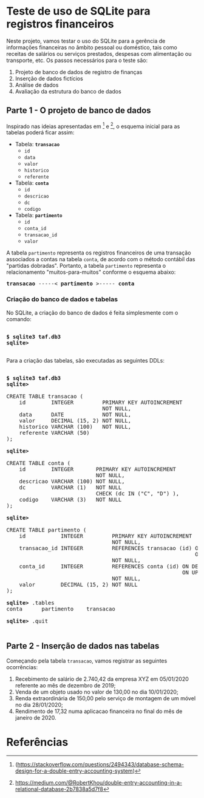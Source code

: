 # Teste de uso de SQLite para registros financeiros

Neste projeto, vamos testar o uso do SQLite para a gerência de informações financeiras no âmbito pessoal ou doméstico, tais como receitas de salários ou serviços prestados, despesas com alimentação ou transporte, etc. Os passos necessários para o teste são:

1. Projeto de banco de dados de registro de finanças
2. Inserção de dados fictícios
3. Análise de dados
4. Avaliação da estrutura do banco de dados

## Parte 1 - O projeto de banco de dados
Inspirado nas ideias apresentadas em [^1] e [^2], o esquema inicial para as tabelas poderá ficar assim:
[^1]: (https://stackoverflow.com/questions/2494343/database-schema-design-for-a-double-entry-accounting-system)
[^2]: https://medium.com/@RobertKhou/double-entry-accounting-in-a-relational-database-2b7838a5d7f8

* Tabela: **`transacao`**
  - `id`
  - `data`
  - `valor`
  - `historico`
  - `referente`
* Tabela: **`conta`**
  - `id`
  - `descricao`
  - `dc`
  - `codigo`
* Tabela: **`partimento`**
  - `id`
  - `conta_id`
  - `transacao_id`
  - `valor`

A tabela `partimento` representa os registros financeiros de uma transação associados a contas na tabela `conta`, de acordo com o método contábil das "partidas dobradas". Portanto, a tabela `partimento` representa o relacionamento "muitos-para-muitos" conforme o esquema abaixo:
<pre>
<b>transacao</b> -----< <b>partimento</b> >----- <b>conta</b>
</pre>
### Criação do banco de dados e tabelas

No SQLite, a criação do banco de dados é feita simplesmente com o comando:
<pre>
<b>
$ sqlite3 taf.db3
sqlite>
</b>
</pre>
Para a criação das tabelas, são executadas as seguintes DDLs:
<pre>
<b>
$ sqlite3 taf.db3
sqlite>
</b>
CREATE TABLE transacao (
    id        INTEGER         PRIMARY KEY AUTOINCREMENT
                              NOT NULL,
    data      DATE            NOT NULL,
    valor     DECIMAL (15, 2) NOT NULL,
    historico VARCHAR (100)   NOT NULL,
    referente VARCHAR (50) 
);
<b>
sqlite>
</b>
CREATE TABLE conta (
    id        INTEGER       PRIMARY KEY AUTOINCREMENT
                            NOT NULL,
    descricao VARCHAR (100) NOT NULL,
    dc        VARCHAR (1)   NOT NULL
                            CHECK (dc IN ("C", "D") ),
    codigo    VARCHAR (3)   NOT NULL
);
<b>
sqlite>
</b>
CREATE TABLE partimento (
    id           INTEGER         PRIMARY KEY AUTOINCREMENT
                                 NOT NULL,
    transacao_id INTEGER         REFERENCES transacao (id) ON DELETE CASCADE
                                                           ON UPDATE CASCADE
                                 NOT NULL,
    conta_id     INTEGER         REFERENCES conta (id) ON DELETE CASCADE
                                                       ON UPDATE CASCADE
                                 NOT NULL,
    valor        DECIMAL (15, 2) NOT NULL
);

<b>sqlite></b> .tables
conta      partimento    transacao

<b>sqlite></b> .quit
</b>
</pre>
## Parte 2 - Inserção de dados nas tabelas

Começando pela tabela `transacao`, vamos registrar as seguintes ocorrências:

1. Recebimento de salário de 2.740,42 da empresa XYZ em 05/01/2020 referente ao mês de dezembro de 2019;
2. Venda de um objeto usado no valor de 130,00 no dia 10/01/2020;
3. Renda extraordinária de 150,00 pelo serviço de montagem de um móvel no dia 28/01/2020;
4. Rendimento de 17,32 numa aplicacao financeira no final do mês de janeiro de 2020.



# Referências